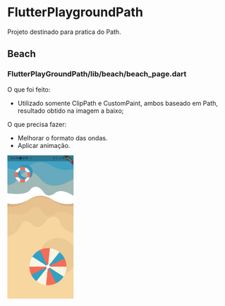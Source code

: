 # FlutterPlaygroundPath

Projeto destinado para pratica do Path.


## Beach

### FlutterPlayGroundPath/lib/beach/beach_page.dart
 O que foi feito:
 - Utilizado somente ClipPath e CustomPaint, ambos baseado em Path, resultado obtido na imagem a baixo;
 
 O que precisa fazer:
 - Melhorar o formato das ondas.
 - Aplicar animação.

<p float="left">
<img src="midia/beach.jpg"   width="150" >
 </p>
